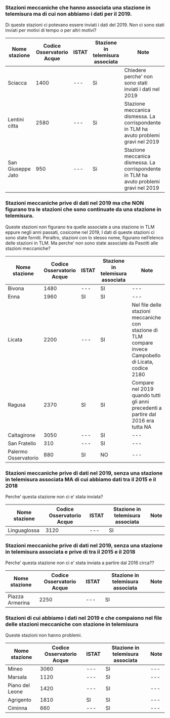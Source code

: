 ### Stazioni meccaniche che hanno associata una stazione in telemisura ma di cui non abbiamo i dati per il 2019. 

Di queste stazioni ci potevano essere inviati i dati del 2019. Non ci sono stati inviati per motivi di tempo o per altri motivi?

| Nome stazione | Codice Osservatorio Acque | ISTAT | Stazione in telemisura associata | Note |
| --- | --- | --- | --- | --- |
| Sciacca | 1400 | --- |Si | Chiedere perche' non sono stati inviati i dati nel 2019 |
| Lentini citta | 2580 | --- |Si | Stazione meccanica dismessa. La corrispondente in TLM ha avuto problemi gravi nel 2019 |
| San Giuseppe Jato | 950 | --- | Si | Stazione meccanica dismessa. La corrispondente in TLM ha avuto problemi gravi nel 2019 |

### Stazioni meccaniche prive di dati nel 2019 ma che NON figurano tra le stazioni che sono continuate da una stazione in telemisura.

Queste stazioni non figurano tra quelle associate a una stazione in TLM eppure negli anni passati, cosicome nel 2019, I dati di queste stazioni ci sono state forniti. Peraltro, stazioni con lo stesso nome, figurano nell’elenco delle stazioni in TLM. Ma perche’ non sono state associate da Pasotti alle stazioni meccaniche?

| Nome stazione | Codice Osservatorio Acque | ISTAT | Stazione in telemisura associata | Note |
| --- | --- | --- | --- | --- |
| Bivona | 1480 | --- | SI | --- |
| Enna | 1960 | SI | SI | --- |
| Licata | 2200 | ---  | SI |  Nel file delle stazioni meccaniche con stazione di TLM compare invece Campobello di Licata, codice 2180 |
| Ragusa | 2370 | SI | SI | Compare nel 2019 quando tutti gli anni precedenti a partire dal 2016 era tutta NA |
| Caltagirone | 3050 | --- | SI | --- |
| San Fratello | 310 | --- | SI | --- |
| Palermo Osservatorio | 880 | SI | NO | --- |

### Stazioni meccaniche prive di dati nel 2019, senza una stazione in telemisura associata MA di cui abbiamo dati tra il 2015 e il 2018

Perche’ questa stazione non ci e’ stata inviata?

| Nome stazione | Codice Osservatorio Acque | ISTAT | Stazione in telemisura associata | Note |
| --- | --- | --- | --- | --- |
| Linguaglossa | 3120 | --- | SI | 

### Stazioni meccaniche prive di dati nel 2019, senza una stazione in telemisura associata e prive di tra il 2015 e il 2018

Perche’ questa stazione non ci e’ stata inviata a partire dal 2016 circa??

| Nome stazione | Codice Osservatorio Acque | ISTAT | Stazione in telemisura associata | Note |
| --- | --- | --- | --- | --- |
| Piazza Armerina | 2250 | --- | SI | 


### Stazioni di cui abbiamo i dati nel 2019 e che compaiono nel file delle stazioni meccaniche con stazione in telemisura

Queste stazioni non hanno problemi.

| Nome stazione | Codice Osservatorio Acque | ISTAT | Stazione in telemisura associata | Note |
| --- | --- | --- | --- | --- |
| Mineo | 3060 | --- | SI | --- |
| Marsala | 1120 | --- | SI | --- |
| Piano del Leone | 1420 | --- | SI | --- |
| Agrigento | 1810 | SI | SI | --- |
| Ciminna | 660 | --- | SI | --- |


